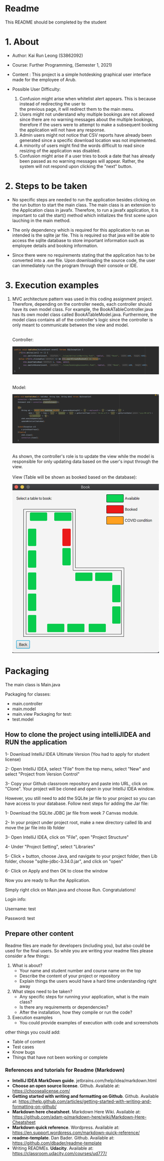 # Readme

This README should be completed by the student

# 1. About

* Author: Kai Run Leong (S3862092)

* Course: Further Programming, (Semester 1, 2021)

* Content : This project is a simple hotdesking graphical user interface made for the employee of Arub.

* Possible User Difficulty: 
  1) Confusion might arise when whitelist alert appears. This is because instead of redirecting the user to <br/> the previous page, it will redirect them to the main menu.
  2) Users might not understand why multiple bookings are not allowed since there are no warning messages about the multiple bookings, therefore if the users were to attempt to make a subsequent booking the application will not have any response.
  3) Admin users might not notice that CSV reports have already been generated since a specific download location was not implemented.
  4) A minority of users might find the words difficult to read since resizing of the application was disabled.
  5) Confusion might arise if a user tries to book a date that has already been passed as no warning messages will appear. Rather, the system will not respond upon clicking the "next" button. 

# 2. Steps to be taken
* No specific steps are needed to run the application besides clicking on the run button to start the main class. The main class is an extension to the Application class in javafx. Therefore, to run a javafx application, it is important to call the start() method which initializes the first scene upon lauching in the main method.

* The only dependency which is required for this application to run as intended is the sqlite jar file. This is required so that java will be able to access the sqlite database to store important information such as employee details and booking information.

* Since there were no requirements stating that the application has to be converted into a .exe file. Upon downloading the source code, the user can immediately run the program through their console or IDE.

# 3. Execution examples
1) MVC architecture pattern was used in this coding assignment project. Therefore, depending on the controller needs, each controller should have its own model class. For example, the BookATableController.java has its own model class called BookATableModel.java. Furthermore, the model class contains all of the controller's logic since the controller is only meant to communicate between the view and model.
    
    <br/>Controller:
   
    ![Controller](images/Controller.png)

    <br/>Model:
    
    ![Model](images/Model.png)

    <br/>
    As shown, the controller's role is to update the view while the model is responsible for only updating data based on the user's input through the view.
    <br/>
    <br/>View (Table will be shown as booked based on the database): 
   
    ![View](images/View.png)


# Packaging
The main class is Main.java

Packaging for classes:
 - main.controller
 - main.model
 - main.view
Packaging for test:
 - test.model

## How to clone the project using intelliJIDEA and RUN the application
1- Download IntelliJ IDEA Ultimate Version (You had to apply for student license)

2- Open IntelliJ IDEA, select "File" from the top menu, select "New" and select "Project from Version Control"  

3- Copy your Github classroom repository and paste into URL, click on "Clone".
 Your project will be cloned and open in your IntelliJ IDEA window.
 
 However, you still need to add the SQLite jar file to your project so you can have access to your database. Follow next steps for adding the Jar file:
 
1- Download the SQLite JDBC jar file from week 7 Canvas module.

2- In your project under project root, make a new directory called lib and move the jar file into lib folder

3- Open IntelliJ IDEA, click on "File", open "Project Structure"

4- Under "Project Setting", select "Libraries"

5- Click + button, choose Java, and navigate to your project folder, then Lib folder, choose "sqlite-jdbc-3.34.0.jar", and click on "open"

6- Click on Apply and then OK to close the window

Now you are ready to Run the Application.

Simply right click on Main.java and choose Run.
Congratulations!

Login info:

Username: test

Password: test


## Prepare other content

Readme files are made for developers (including you), but also could be used for the final users.
So while you are writing your readme files please consider a few things:

1. What is about?
    - Your name and student number and course name on the top
    - Describe the content of your project or repository
    - Explain things the users would have a hard time understanding right away
2. What steps need to be taken?
    - Any specific steps for running your application, what is the main class?
    - Is there any requirements or dependencies?
    - After the installation, how they compile or run the code?
3. Execution examples
    - You could provide examples of execution with code and screenshots
    

other things you could add:

- Table of content
- Test cases
- Know bugs
- Things that have not been working or complete



### References and tutorials for Readme (Markdown)
- **IntelliJ IDEA MarkDown guide**. jetbrains.com/help/idea/markdown.html
- **Choose an open source license**. Github. Available at: https://choosealicense.com/
- **Getting started with writing and formatting on Github**. Github. Available at: https://help.github.com/articles/getting-started-with-writing-and-formatting-on-github/
- **Markdown here cheatsheet**. Markdown Here Wiki. Available at: https://github.com/adam-p/markdown-here/wiki/Markdown-Here-Cheatsheet
- **Markdown quick reference**. Wordpress. Available at: https://en.support.wordpress.com/markdown-quick-reference/
- **readme-template**. Dan Bader. Github. Available at: https://github.com/dbader/readme-template
- Writing READMEs. **Udacity**. Available at: https://classroom.udacity.com/courses/ud777/

